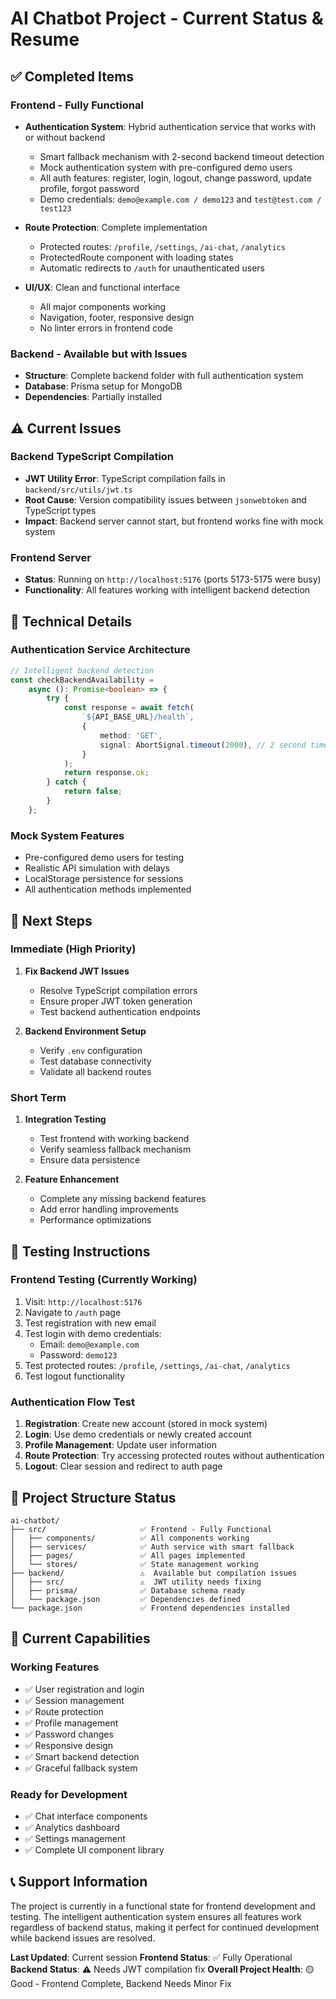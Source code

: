 # AI Chatbot Project - Current Status & Resume

## ✅ Completed Items

### Frontend - Fully Functional

-   **Authentication System**: Hybrid authentication service that works with or without backend

    -   Smart fallback mechanism with 2-second backend timeout detection
    -   Mock authentication system with pre-configured demo users
    -   All auth features: register, login, logout, change password, update profile, forgot password
    -   Demo credentials: `demo@example.com / demo123` and `test@test.com / test123`

-   **Route Protection**: Complete implementation

    -   Protected routes: `/profile`, `/settings`, `/ai-chat`, `/analytics`
    -   ProtectedRoute component with loading states
    -   Automatic redirects to `/auth` for unauthenticated users

-   **UI/UX**: Clean and functional interface
    -   All major components working
    -   Navigation, footer, responsive design
    -   No linter errors in frontend code

### Backend - Available but with Issues

-   **Structure**: Complete backend folder with full authentication system
-   **Database**: Prisma setup for MongoDB
-   **Dependencies**: Partially installed

## ⚠️ Current Issues

### Backend TypeScript Compilation

-   **JWT Utility Error**: TypeScript compilation fails in `backend/src/utils/jwt.ts`
-   **Root Cause**: Version compatibility issues between `jsonwebtoken` and TypeScript types
-   **Impact**: Backend server cannot start, but frontend works fine with mock system

### Frontend Server

-   **Status**: Running on `http://localhost:5176` (ports 5173-5175 were busy)
-   **Functionality**: All features working with intelligent backend detection

## 🔧 Technical Details

### Authentication Service Architecture

```typescript
// Intelligent backend detection
const checkBackendAvailability =
	async (): Promise<boolean> => {
		try {
			const response = await fetch(
				`${API_BASE_URL}/health`,
				{
					method: 'GET',
					signal: AbortSignal.timeout(2000), // 2 second timeout
				}
			);
			return response.ok;
		} catch {
			return false;
		}
	};
```

### Mock System Features

-   Pre-configured demo users for testing
-   Realistic API simulation with delays
-   LocalStorage persistence for sessions
-   All authentication methods implemented

## 🎯 Next Steps

### Immediate (High Priority)

1. **Fix Backend JWT Issues**

    - Resolve TypeScript compilation errors
    - Ensure proper JWT token generation
    - Test backend authentication endpoints

2. **Backend Environment Setup**
    - Verify `.env` configuration
    - Test database connectivity
    - Validate all backend routes

### Short Term

1. **Integration Testing**

    - Test frontend with working backend
    - Verify seamless fallback mechanism
    - Ensure data persistence

2. **Feature Enhancement**
    - Complete any missing backend features
    - Add error handling improvements
    - Performance optimizations

## 🧪 Testing Instructions

### Frontend Testing (Currently Working)

1. Visit: `http://localhost:5176`
2. Navigate to `/auth` page
3. Test registration with new email
4. Test login with demo credentials:
    - Email: `demo@example.com`
    - Password: `demo123`
5. Test protected routes: `/profile`, `/settings`, `/ai-chat`, `/analytics`
6. Test logout functionality

### Authentication Flow Test

1. **Registration**: Create new account (stored in mock system)
2. **Login**: Use demo credentials or newly created account
3. **Profile Management**: Update user information
4. **Route Protection**: Try accessing protected routes without authentication
5. **Logout**: Clear session and redirect to auth page

## 📁 Project Structure Status

```
ai-chatbot/
├── src/                     ✅ Frontend - Fully Functional
│   ├── components/          ✅ All components working
│   ├── services/            ✅ Auth service with smart fallback
│   ├── pages/               ✅ All pages implemented
│   └── stores/              ✅ State management working
├── backend/                 ⚠️  Available but compilation issues
│   ├── src/                 ⚠️  JWT utility needs fixing
│   ├── prisma/              ✅ Database schema ready
│   └── package.json         ✅ Dependencies defined
└── package.json             ✅ Frontend dependencies installed
```

## 🚀 Current Capabilities

### Working Features

-   ✅ User registration and login
-   ✅ Session management
-   ✅ Route protection
-   ✅ Profile management
-   ✅ Password changes
-   ✅ Responsive design
-   ✅ Smart backend detection
-   ✅ Graceful fallback system

### Ready for Development

-   ✅ Chat interface components
-   ✅ Analytics dashboard
-   ✅ Settings management
-   ✅ Complete UI component library

## 📞 Support Information

The project is currently in a functional state for frontend development and testing. The intelligent authentication system ensures all features work regardless of backend status, making it perfect for continued development while backend issues are resolved.

**Last Updated**: Current session
**Frontend Status**: ✅ Fully Operational
**Backend Status**: ⚠️ Needs JWT compilation fix
**Overall Project Health**: 🟡 Good - Frontend Complete, Backend Needs Minor Fix

